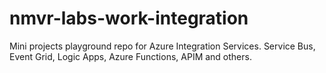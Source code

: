 # nmvr-labs-work-integration
Mini projects playground repo for Azure Integration Services. Service Bus, Event Grid, Logic Apps, Azure Functions, APIM and others. 

